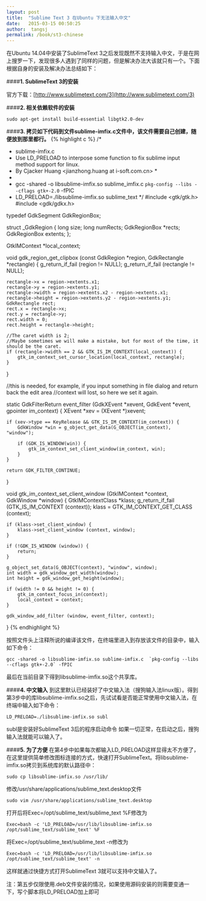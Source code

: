 ```yaml
---
layout: post
title:  "Sublime Text 3 在Ubuntu 下无法输入中文"
date:   2015-03-15 00:50:25
author:  tangsj
permalink: /book/st3-chinese
---
```

在Ubuntu 14.04中安装了SublimeText 3之后发现既然不支持输入中文，于是在网上搜罗一下，发现很多人遇到了同样的问题，但是解决办法大该就只有一个。下面根据自身的安装及解决办法总结如下：

####**1. SublimeText 3的安装**

官方下载：[http://www.sublimetext.com/3](http://www.sublimetext.com/3)

####**2. 相关依赖软件的安装**

    sudo apt-get install build-essential libgtk2.0-dev

####**3. 拷贝如下代码到文件sublime-imfix.c文件中，该文件需要自己创建，随便放到那里都行。**
{% highlight c %}
/*
 * sublime-imfix.c
 * Use LD_PRELOAD to interpose some function to fix sublime input method support for linux.
 * By Cjacker Huang <jianzhong.huang at i-soft.com.cn> *
 *
 * gcc -shared -o libsublime-imfix.so sublime_imfix.c  `pkg-config --libs --cflags gtk+-2.0` -fPIC
 * LD_PRELOAD=./libsublime-imfix.so sublime_text
 */
#include <gtk/gtk.h>
#include <gdk/gdkx.h>

typedef GdkSegment GdkRegionBox;

struct _GdkRegion
{
    long size;
    long numRects;
    GdkRegionBox *rects;
    GdkRegionBox extents;
};

GtkIMContext *local_context;

void gdk_region_get_clipbox (const GdkRegion *region, GdkRectangle *rectangle)
{
    g_return_if_fail (region != NULL);
    g_return_if_fail (rectangle != NULL);

    rectangle->x = region->extents.x1;
    rectangle->y = region->extents.y1;
    rectangle->width = region->extents.x2 - region->extents.x1;
    rectangle->height = region->extents.y2 - region->extents.y1;
    GdkRectangle rect;
    rect.x = rectangle->x;
    rect.y = rectangle->y;
    rect.width = 0;
    rect.height = rectangle->height;

    //The caret width is 2;
    //Maybe sometimes we will make a mistake, but for most of the time, it should be the caret.
    if (rectangle->width == 2 && GTK_IS_IM_CONTEXT(local_context)) {
        gtk_im_context_set_cursor_location(local_context, rectangle);
    }
}

//this is needed, for example, if you input something in file dialog and return back the edit area
//context will lost, so here we set it again.

static GdkFilterReturn event_filter (GdkXEvent *xevent, GdkEvent *event, gpointer im_context)
{
    XEvent *xev = (XEvent *)xevent;

    if (xev->type == KeyRelease && GTK_IS_IM_CONTEXT(im_context)) {
        GdkWindow *win = g_object_get_data(G_OBJECT(im_context), "window");

        if (GDK_IS_WINDOW(win)) {
            gtk_im_context_set_client_window(im_context, win);
        }
    }

    return GDK_FILTER_CONTINUE;
}

void gtk_im_context_set_client_window (GtkIMContext *context,
                                       GdkWindow    *window)
{
    GtkIMContextClass *klass;
    g_return_if_fail (GTK_IS_IM_CONTEXT (context));
    klass = GTK_IM_CONTEXT_GET_CLASS (context);

    if (klass->set_client_window) {
        klass->set_client_window (context, window);
    }

    if (!GDK_IS_WINDOW (window)) {
        return;
    }

    g_object_set_data(G_OBJECT(context), "window", window);
    int width = gdk_window_get_width(window);
    int height = gdk_window_get_height(window);

    if (width != 0 && height != 0) {
        gtk_im_context_focus_in(context);
        local_context = context;
    }

    gdk_window_add_filter (window, event_filter, context);
}
{% endhighlight %}

按照文件头上注释所说的编译该文件，在终端里进入到存放该文件的目录中，输入如下命令：

    gcc -shared -o libsublime-imfix.so sublime-imfix.c  `pkg-config --libs --cflags gtk+-2.0` -fPIC

最后在当前目录下得到libsublime-imfix.so这个共享库。

####**4. 中文输入**
到这里默认已经装好了中文输入法（搜狗输入法linux版）。得到第3步中的库libsublime-imfix.so之后，先试试看是否能正常使用中文输入法，在终端中输入如下命令：

    LD_PRELOAD=./libsublime-imfix.so subl

subl是安装好SublimeText 3后的程序启动命令
如果一切正常，在启动之后，搜狗输入法就能可以输入了。

####**5. 为了方便**
在第4步中如果每次都输入LD_PRELOAD这样显得太不方便了，在这里提供简单修改图标连接的方式，快速打开SublimeText。将libsublime-imfix.so拷贝到系统库的默认路径中：

    sudo cp libsublime-imfix.so /usr/lib/

修改/usr/share/applications/sublime_text.desktop文件

    sudo vim /usr/share/applications/sublime_text.desktop

打开后将Exec=/opt/sublime_text/sublime_text %F修改为

    Exec=bash -c 'LD_PRELOAD=/usr/lib/libsublime-imfix.so /opt/sublime_text/sublime_text' %F

将Exec=/opt/sublime_text/sublime_text -n修改为

    Exec=bash -c 'LD_PRELOAD=/usr/lib/libsublime-imfix.so /opt/sublime_text/sublime_text' -n

这样就通过快捷方式打开SublimeText 3就可以支持中文输入了。

注：第五步仅限使用.deb文件安装的情况，如果使用源码安装的则需要变通一下，写个脚本将LD_PRELOAD加上即可